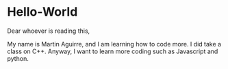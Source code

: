 # Hello-World

Dear whoever is reading this,

My name is Martin Aguirre, and I am learning how to code more. I did take a class on C++. Anyway, I want to learn more coding such as Javascript and python. 
